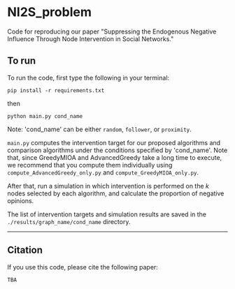 # NI2S_problem

Code for reproducing our paper "Suppressing the Endogenous Negative Influence Through Node Intervention in Social Networks."

## To run

To run the code, first type the following in your terminal:
```
pip install -r requirements.txt
```
then
```
python main.py cond_name
```
Note: 'cond_name' can be either `random`, `follower`, or `proximity`.

`main.py` computes the intervention target for our proposed algorithms and comparison algorithms under the conditions specified by 'cond_name'.
Note that, since GreedyMIOA and AdvancedGreedy take a long time to execute, we recommend that you compute them individually using `compute_AdvancedGreedy_only.py` and `compute_GreedyMIOA_only.py`.

After that, run a simulation in which intervention is performed on the $k$ nodes selected by each algorithm, and calculate the proportion of negative opinions.

The list of intervention targets and simulation results are saved in the `./results/graph_name/cond_name` directory.

---
## Citation

If you use this code, please cite the following paper:
```
TBA
```
